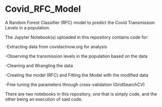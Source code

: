 # Covid_RFC_Model
A Random Forest Classifier (RFC) model to predict the Covid Transmission Levels in a population.

The Jupyter Notebook(s) uploaded in this repository contains code for:

-Extracting data from covidactnow.org for analysis

-Observing the transmission levels in the population based on the data

-Cleaning and Wrangling the data

-Creating the model (RFC) and Fitting the Model with the modified data

-Fine tuning the parameters through cross-validation (GridSearchCV)

There are two notebooks in this repository, one that is simply code, and the other being an execution of said code.
